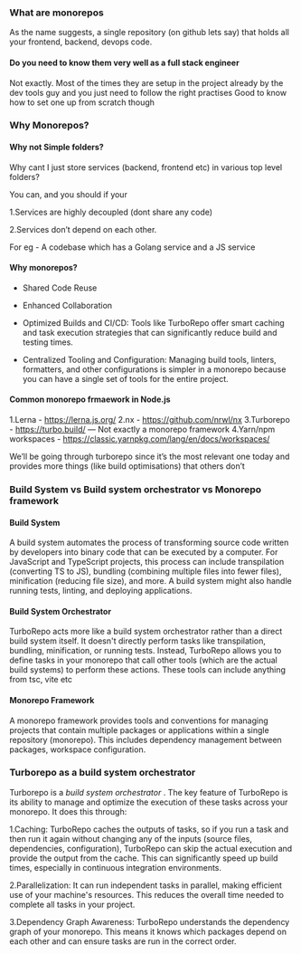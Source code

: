 
### What are monorepos

As the name suggests, a single repository (on github lets say) that holds all your frontend, backend, devops code.

#### Do you need to know them very well as a full stack engineer

Not exactly. Most of the times they are setup in the project already by the dev tools guy and you just need to follow the right practises
Good to know how to set one up from scratch though

### Why Monorepos?

#### Why not Simple folders?

Why cant I just store services (backend, frontend etc) in various top level folders?

You can, and you should if your

 1.Services are highly decoupled (dont share any code)

 2.Services don’t depend on each other.

For eg - A codebase which has a Golang service and a JS service

#### Why monorepos?

 - Shared Code Reuse

 - Enhanced Collaboration

 - Optimized Builds and CI/CD: Tools like TurboRepo offer smart caching and task execution strategies that can significantly reduce build and testing times.

 - Centralized Tooling and Configuration: Managing build tools, linters, formatters, and other configurations is simpler in a monorepo because you can have a single set of tools for the entire project. 

#### Common monorepo frmaework in Node.js

1.Lerna - https://lerna.js.org/
2.nx - https://github.com/nrwl/nx
3.Turborepo - https://turbo.build/ — Not exactly a monorepo framework
4.Yarn/npm workspaces - https://classic.yarnpkg.com/lang/en/docs/workspaces/
 
We’ll be going through turborepo since it’s the most relevant one today and provides more things (like build optimisations) that others don’t


### Build System vs Build system orchestrator vs Monorepo framework

#### Build System

A build system automates the process of transforming source code written by developers into binary code that can be executed by a computer. For JavaScript and TypeScript projects, this process can include transpilation (converting TS to JS), bundling (combining multiple files into fewer files), minification (reducing file size), and more. A build system might also handle running tests, linting, and deploying applications.

#### Build System Orchestrator

TurboRepo acts more like a build system orchestrator rather than a direct build system itself. It doesn't directly perform tasks like transpilation, bundling, minification, or running tests. Instead, TurboRepo allows you to define tasks in your monorepo that call other tools (which are the actual build systems) to perform these actions. 
These tools can include anything from tsc, vite etc


#### Monorepo Framework

A monorepo framework provides tools and conventions for managing projects that contain multiple packages or applications within a single repository (monorepo). This includes dependency management between packages, workspace configuration.
 

### Turborepo as a build system orchestrator 


Turborepo is a *build system orchestrator* . 
The key feature of TurboRepo is its ability to manage and optimize the execution of these tasks across your monorepo. It does this through:

1.Caching: TurboRepo caches the outputs of tasks, so if you run a task and then run it again without changing any of the inputs (source files, dependencies, configuration), TurboRepo can skip the actual execution and provide the output from the cache. This can significantly speed up build times, especially in continuous integration environments.

2.Parallelization: It can run independent tasks in parallel, making efficient use of your machine's resources. This reduces the overall time needed to complete all tasks in your project.

3.Dependency Graph Awareness: TurboRepo understands the dependency graph of your monorepo. This means it knows which packages depend on each other and can ensure tasks are run in the correct order.



